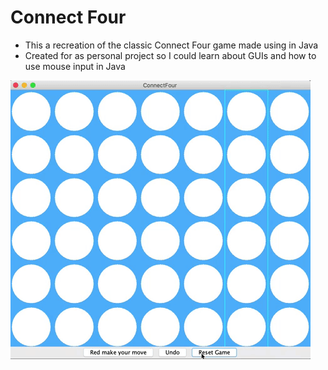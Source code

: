 # Connect Four
* This a recreation of the classic Connect Four game made using in Java
* Created for as personal project so I could learn about GUIs and how to use mouse input in Java

![alt text](https://github.com/kylekmk/Connect-Four/blob/master/connectFour.gif?raw=true)